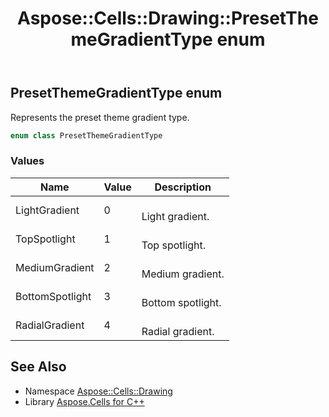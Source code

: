 ﻿---
title: Aspose::Cells::Drawing::PresetThemeGradientType enum
linktitle: PresetThemeGradientType
second_title: Aspose.Cells for C++ API Reference
description: 'Aspose::Cells::Drawing::PresetThemeGradientType enum. Represents the preset theme gradient type in C++.'
type: docs
weight: 10700
url: /cpp/aspose.cells.drawing/presetthemegradienttype/
---
## PresetThemeGradientType enum


Represents the preset theme gradient type.

```cpp
enum class PresetThemeGradientType
```

### Values

| Name | Value | Description |
| --- | --- | --- |
| LightGradient | 0 | <br>Light gradient. |
| TopSpotlight | 1 | <br>Top spotlight. |
| MediumGradient | 2 | <br>Medium gradient. |
| BottomSpotlight | 3 | <br>Bottom spotlight. |
| RadialGradient | 4 | <br>Radial gradient. |

## See Also

* Namespace [Aspose::Cells::Drawing](../)
* Library [Aspose.Cells for C++](../../)
